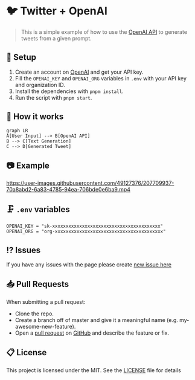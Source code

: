 # 🐦 Twitter + OpenAI

> This is a simple example of how to use the [OpenAI API](https://openai.com/) to generate tweets from a given prompt.

## 🔩 Setup

1. Create an account on [OpenAI](https://openai.com/) and get your API key.
2. Fill the `OPENAI_KEY` and `OPENAI_ORG` variables in `.env` with your API key and organization ID.
3. Install the dependencies with `pnpm install`.
4. Run the script with `pnpm start`.

## 🧠 How it works

```mermaid
graph LR
A[User Input] --> B[OpenAI API]
B --> C[Text Generation]
C --> D[Generated Tweet]
```

## 📷 Example

https://user-images.githubusercontent.com/49127376/207709937-70a8abd2-6a83-4785-94ea-706bde0e6ba9.mp4

## 🗜️ `.env` variables

```dotenv
OPENAI_KEY = "sk-xxxxxxxxxxxxxxxxxxxxxxxxxxxxxxxxxxxxxxxx"
OPENAI_ORG = "org-xxxxxxxxxxxxxxxxxxxxxxxxxxxxxxxxxxxxxxxx"
```

## ⁉️ Issues

If you have any issues with the page please create [new issue here](https://github.com/igorkowalczyk/tweet-ai/issues)

## 📥 Pull Requests

When submitting a pull request:

- Clone the repo.
- Create a branch off of master and give it a meaningful name (e.g. my-awesome-new-feature).
- Open a [pull request](https://github.com/igorkowalczyk/tweet-ai/pulls) on [GitHub](https://github.com) and describe the feature or fix.

## 📋 License

This project is licensed under the MIT. See the [LICENSE](https://github.com/igorkowalczyk/tweet-ai/blob/main/license.md) file for details
